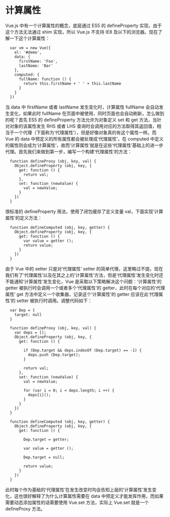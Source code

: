 # 计算属性
Vue.js 中有一个计算属性的概念，底层通过 ES5 的 defineProperty 实现，由于这个方法无法通过 shim 实现，所以 Vue.js 不支持 IE8 及以下的浏览器。现在了解一下这个计算属性：

```
  var vm = new Vue({
    el: '#demo',
    data: {
      firstName: 'Foo',
      lastName: 'Bar'
    },
    computed: {
      fullName: function () {
        return this.firstName + ' ' + this.lastName
      }
    }
  })
```

当 data 中 firstName 或者 lastName 发生变化时，计算属性 fullName 会自动发生变化，如果此时 fullName 在页面中被使用，同时页面也会自动刷新，怎么做到的呢？首先 ES5 的 defineProperty 方法允许为对象定义 set 和 get 方法，当针对对象的该属性发生 RHS 或者 LHS 查询时会调用对应的方法取得其返回值，相当于一个代理（下面称为‘代理属性’），但是好像对象真的有这个属性一样。而 Vue 的 data 中预定义的所有属性都会被处理成‘代理属性’，在 computed 中定义的属性则会成为‘计算属性’，故而‘计算属性’就是在这些‘代理属性’基础上的进一步代理。首先我们来做到第一步，编写一个构建‘代理属性’的方法：

```
  function defineProxy (obj, key, val) {
    Object.defineProperty (obj, key, {
      get: function () {
        return val;
      },
      set: function (newValue) {
        val = newValue;
      }
    })
  }
```

很标准的 defineProperty 用法，使用了闭包缓存了定义变量 val，下面实现‘计算属性’的定义方法：

```
  function defineComputed (obj, key, getter) {
    Object.defineProperty (obj, key, {
      get: function () {
        var value = getter ();
        return value;
      }
    })
  }
```

由于 Vue 中的 setter 只是对‘代理属性’ setter 的简单代理，这里略过不提。现在我们有了‘代理属性’以及在其之上的‘计算属性’方法，但是‘代理属性’发生变化时还不能通知‘计算属性’发生变化，Vue 是采取以下策略解决这个问题：‘计算属性’的 getter 被执行时会调用一个或者多个‘代理属性’的 getter，此时在每个对应的‘代理属性’ get 方法中定义一个收集器，记录这个‘计算属性’的 getter 应该在此‘代理属性’的 setter 被执行时调用。调整代码如下：

```
  var Dep = {
    target: null
  }

  function defineProxy (obj, key, val) {
    var deps = [];
    Object.defineProperty (obj, key, {
      get: function () {

        if (Dep.target && deps.indexOf (Dep.target) == -1) {
          deps.push (Dep.target);
        }
        
        return val;
      },
      set: function (newValue) {
        val = newValue;
        
        for (var i = 0; i < deps.length; i ++) {
          deps[i]();
        }
      }
    })
  }

  function defineComputed (obj, key, getter) {
    Object.defineProperty (obj, key, {
      get: function () {
        
        Dep.target = getter;
        
        var value = getter ();
        
        Dep.target = null;
        
        return value;
      }
    })
  }
```

此时每个作为基础的‘代理属性’在发生改变时均会告知上层的‘计算属性’发生变化，这也很好解释了为什么计算属性需要在 data 中预定义才能发挥作用，而如果需要动态添加属性的话需要使用 Vue.set 方法，实际上 Vue.set 就是一个 defineProxy 方法。
